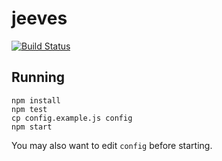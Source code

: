 # jeeves

[![Build Status](https://travis-ci.org/hashmaths/jeeves.svg?branch=master)](https://travis-ci.org/hashmaths/jeeves)

## Running

    npm install
    npm test
    cp config.example.js config
    npm start

You may also want to edit `config` before starting.
